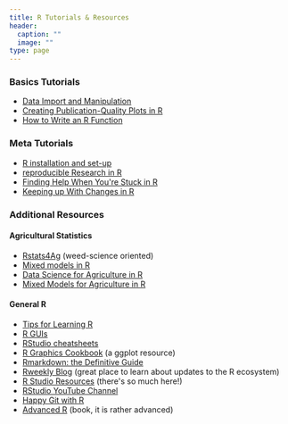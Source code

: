 ```yaml
---
title: R Tutorials & Resources
header:
  caption: ""
  image: ""
type: page
---
```


### Basics Tutorials

-   [Data Import and Manipulation](https://idahoagstats.github.io/r-for-ag-scientists/lessons/data-import.html)
-   [Creating Publication-Quality Plots in R](https://idahoagstats.github.io/r-for-ag-scientists/lessons/ggplotting.html)
-   [How to Write an R Function](blog/writing-R-functions)

### Meta Tutorials

-   [R installation and set-up](../../blog/getting-r-setup)
-   [reproducible Research in R](blog/reproducible-R)
-   [Finding Help When You're Stuck in R](blog/help-in-R)
-   [Keeping up With Changes in R](blog/keeping-up-with-R)

### Additional Resources 

#### Agricultural Statistics

-   [Rstats4Ag](https://rstats4ag.org/) (weed-science oriented)
-   [Mixed models in R](https://m-clark.github.io/mixed-models-with-R/)
-   [Data Science for Agriculture in R](https://schmidtpaul.github.io/DSFAIR/)
-   [Mixed Models for Agriculture in R](https://schmidtpaul.github.io/MMFAIR/)

#### General R 

-  [Tips for Learning R](blog/learning-R)
-  [R GUIs](blog/r-gui)
-  [RStudio cheatsheets](https://www.rstudio.com/resources/cheatsheets/)   
-  [R Graphics Cookbook](https://r-graphics.org/) (a ggplot resource)   
-  [Rmarkdown: the Definitive Guide](https://bookdown.org/yihui/rmarkdown/)   
-  [Rweekly Blog](https://rweekly.org/) (great place to learn about updates to the R ecosystem)   
-  [R Studio Resources](https://education.rstudio.com/learn/beginner/) (there's so much here!)    
-  [RStudio YouTube Channel](https://www.youtube.com/c/RStudioPBC)   
-  [Happy Git with R](https://happygitwithr.com/)   
-  [Advanced R](https://adv-r.hadley.nz/) (book, it is rather advanced)   
